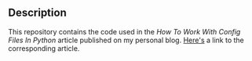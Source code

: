## Description

This repository contains the code used in the *How To Work With Config Files In Python* article published on my personal blog.
[Here's](https://florian-dahlitz.de/blog/how-to-work-with-config-files-in-python) a link to the corresponding article.
